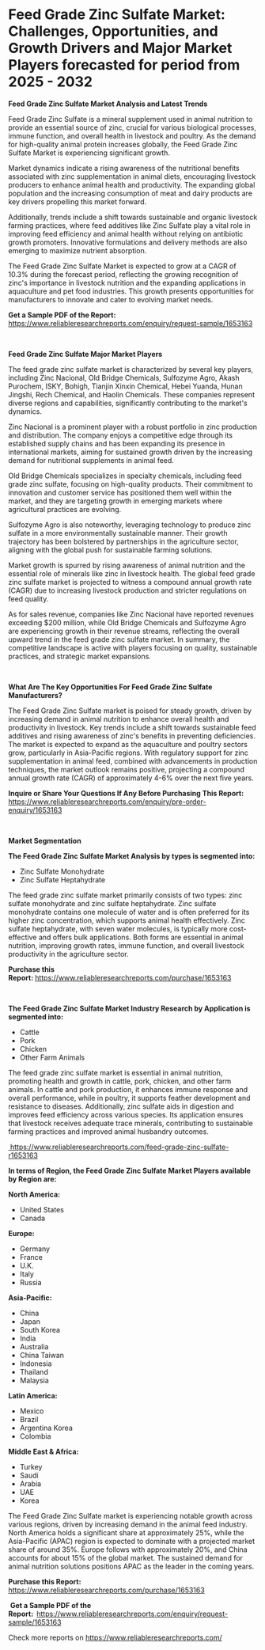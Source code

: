 <p><h1>Feed Grade Zinc Sulfate Market: Challenges, Opportunities, and Growth Drivers and Major Market Players forecasted for period from 2025 - 2032</h1></p><p><strong>Feed Grade Zinc Sulfate Market Analysis and Latest Trends</strong></p>
<p><p>Feed Grade Zinc Sulfate is a mineral supplement used in animal nutrition to provide an essential source of zinc, crucial for various biological processes, immune function, and overall health in livestock and poultry. As the demand for high-quality animal protein increases globally, the Feed Grade Zinc Sulfate Market is experiencing significant growth.</p><p>Market dynamics indicate a rising awareness of the nutritional benefits associated with zinc supplementation in animal diets, encouraging livestock producers to enhance animal health and productivity. The expanding global population and the increasing consumption of meat and dairy products are key drivers propelling this market forward.</p><p>Additionally, trends include a shift towards sustainable and organic livestock farming practices, where feed additives like Zinc Sulfate play a vital role in improving feed efficiency and animal health without relying on antibiotic growth promoters. Innovative formulations and delivery methods are also emerging to maximize nutrient absorption.</p><p>The Feed Grade Zinc Sulfate Market is expected to grow at a CAGR of 10.3% during the forecast period, reflecting the growing recognition of zinc's importance in livestock nutrition and the expanding applications in aquaculture and pet food industries. This growth presents opportunities for manufacturers to innovate and cater to evolving market needs.</p></p>
<p><strong>Get a Sample PDF of the Report:&nbsp;</strong> <a href="https://www.reliableresearchreports.com/enquiry/request-sample/1653163?utm_campaign=2186&utm_medium=2&utm_source=Github&utm_content=ia&utm_term=08032025&utm_id=feed-grade-zinc-sulfate">https://www.reliableresearchreports.com/enquiry/request-sample/1653163</a></p>
<p>&nbsp;</p>
<p><strong>Feed Grade Zinc Sulfate Major Market Players</strong></p>
<p><p>The feed grade zinc sulfate market is characterized by several key players, including Zinc Nacional, Old Bridge Chemicals, Sulfozyme Agro, Akash Purochem, ISKY, Bohigh, Tianjin Xinxin Chemical, Hebei Yuanda, Hunan Jingshi, Rech Chemical, and Haolin Chemicals. These companies represent diverse regions and capabilities, significantly contributing to the market's dynamics.</p><p>Zinc Nacional is a prominent player with a robust portfolio in zinc production and distribution. The company enjoys a competitive edge through its established supply chains and has been expanding its presence in international markets, aiming for sustained growth driven by the increasing demand for nutritional supplements in animal feed.</p><p>Old Bridge Chemicals specializes in specialty chemicals, including feed grade zinc sulfate, focusing on high-quality products. Their commitment to innovation and customer service has positioned them well within the market, and they are targeting growth in emerging markets where agricultural practices are evolving.</p><p>Sulfozyme Agro is also noteworthy, leveraging technology to produce zinc sulfate in a more environmentally sustainable manner. Their growth trajectory has been bolstered by partnerships in the agriculture sector, aligning with the global push for sustainable farming solutions.</p><p>Market growth is spurred by rising awareness of animal nutrition and the essential role of minerals like zinc in livestock health. The global feed grade zinc sulfate market is projected to witness a compound annual growth rate (CAGR) due to increasing livestock production and stricter regulations on feed quality.</p><p>As for sales revenue, companies like Zinc Nacional have reported revenues exceeding $200 million, while Old Bridge Chemicals and Sulfozyme Agro are experiencing growth in their revenue streams, reflecting the overall upward trend in the feed grade zinc sulfate market. In summary, the competitive landscape is active with players focusing on quality, sustainable practices, and strategic market expansions.</p></p>
<p>&nbsp;</p>
<p><strong>What Are The Key Opportunities For Feed Grade Zinc Sulfate Manufacturers?</strong></p>
<p><p>The Feed Grade Zinc Sulfate market is poised for steady growth, driven by increasing demand in animal nutrition to enhance overall health and productivity in livestock. Key trends include a shift towards sustainable feed additives and rising awareness of zinc's benefits in preventing deficiencies. The market is expected to expand as the aquaculture and poultry sectors grow, particularly in Asia-Pacific regions. With regulatory support for zinc supplementation in animal feed, combined with advancements in production techniques, the market outlook remains positive, projecting a compound annual growth rate (CAGR) of approximately 4-6% over the next five years.</p></p>
<p><strong>Inquire or Share Your Questions If Any Before Purchasing This Report:</strong> <a href="https://www.reliableresearchreports.com/enquiry/pre-order-enquiry/1653163?utm_campaign=2186&utm_medium=2&utm_source=Github&utm_content=ia&utm_term=08032025&utm_id=feed-grade-zinc-sulfate">https://www.reliableresearchreports.com/enquiry/pre-order-enquiry/1653163</a></p>
<p>&nbsp;</p>
<p><strong>Market Segmentation</strong></p>
<p><strong>The Feed Grade Zinc Sulfate Market Analysis by types is segmented into:</strong></p>
<p><ul><li>Zinc Sulfate Monohydrate</li><li>Zinc Sulfate Heptahydrate</li></ul></p>
<p><p>The feed grade zinc sulfate market primarily consists of two types: zinc sulfate monohydrate and zinc sulfate heptahydrate. Zinc sulfate monohydrate contains one molecule of water and is often preferred for its higher zinc concentration, which supports animal health effectively. Zinc sulfate heptahydrate, with seven water molecules, is typically more cost-effective and offers bulk applications. Both forms are essential in animal nutrition, improving growth rates, immune function, and overall livestock productivity in the agriculture sector.</p></p>
<p><strong>Purchase this Report:&nbsp;</strong><a href="https://www.reliableresearchreports.com/purchase/1653163?utm_campaign=2186&utm_medium=2&utm_source=Github&utm_content=ia&utm_term=08032025&utm_id=feed-grade-zinc-sulfate">https://www.reliableresearchreports.com/purchase/1653163</a></p>
<p>&nbsp;</p>
<p><strong>The Feed Grade Zinc Sulfate Market Industry Research by Application is segmented into:</strong></p>
<p><ul><li>Cattle</li><li>Pork</li><li>Chicken</li><li>Other Farm Animals</li></ul></p>
<p><p>The feed grade zinc sulfate market is essential in animal nutrition, promoting health and growth in cattle, pork, chicken, and other farm animals. In cattle and pork production, it enhances immune response and overall performance, while in poultry, it supports feather development and resistance to diseases. Additionally, zinc sulfate aids in digestion and improves feed efficiency across various species. Its application ensures that livestock receives adequate trace minerals, contributing to sustainable farming practices and improved animal husbandry outcomes.</p></p>
<p><a href="https://www.reliableresearchreports.com/feed-grade-zinc-sulfate-r1653163?utm_campaign=2186&utm_medium=2&utm_source=Github&utm_content=ia&utm_term=08032025&utm_id=feed-grade-zinc-sulfate">&nbsp;https://www.reliableresearchreports.com/feed-grade-zinc-sulfate-r1653163</a></p>
<p><strong>In terms of Region, the Feed Grade Zinc Sulfate Market Players available by Region are:</strong></p>
<p>
    <p> <strong> North America: </strong>
        <ul>
            <li>United States</li>
            <li>Canada</li>
        </ul>
        </p> 
    <p> <strong> Europe: </strong>
        <ul>
            <li>Germany</li>
            <li>France</li>
            <li>U.K.</li>
            <li>Italy</li>
            <li>Russia</li>
        </ul>
        </p> 
    <p> <strong> Asia-Pacific: </strong>
        <ul>
            <li>China</li>
            <li>Japan</li>
            <li>South Korea</li>
            <li>India</li>
            <li>Australia</li>
            <li>China Taiwan</li>
            <li>Indonesia</li>
            <li>Thailand</li>
            <li>Malaysia</li>
        </ul>
        </p> 
    <p> <strong> Latin America: </strong>
        <ul>
            <li>Mexico</li>
            <li>Brazil</li>
            <li>Argentina Korea</li>
            <li>Colombia</li>
        </ul>
        </p> 
    <p> <strong> Middle East & Africa: </strong>
        <ul>
            <li>Turkey</li>
            <li>Saudi</li>
            <li>Arabia</li>
            <li>UAE</li>
            <li>Korea</li>
        </ul>
    </p>
    </p>
<p><p>The Feed Grade Zinc Sulfate market is experiencing notable growth across various regions, driven by increasing demand in the animal feed industry. North America holds a significant share at approximately 25%, while the Asia-Pacific (APAC) region is expected to dominate with a projected market share of around 35%. Europe follows with approximately 20%, and China accounts for about 15% of the global market. The sustained demand for animal nutrition solutions positions APAC as the leader in the coming years.</p></p>
<p><strong>Purchase this Report: </strong><a href="https://www.reliableresearchreports.com/purchase/1653163?utm_campaign=2186&utm_medium=2&utm_source=Github&utm_content=ia&utm_term=08032025&utm_id=feed-grade-zinc-sulfate">https://www.reliableresearchreports.com/purchase/1653163</a></p>
<p>&nbsp;<strong>Get a Sample PDF of the Report:&nbsp;&nbsp;</strong><a href="https://www.reliableresearchreports.com/enquiry/request-sample/1653163?utm_campaign=2186&utm_medium=2&utm_source=Github&utm_content=ia&utm_term=08032025&utm_id=feed-grade-zinc-sulfate">https://www.reliableresearchreports.com/enquiry/request-sample/1653163</a></p>
<p><strong></strong></p>
<p>Check more reports on <a href="https://www.reliableresearchreports.com/?utm_campaign=2186&utm_medium=2&utm_source=Github&utm_content=ia&utm_term=08032025&utm_id=feed-grade-zinc-sulfate">https://www.reliableresearchreports.com/</a></p>